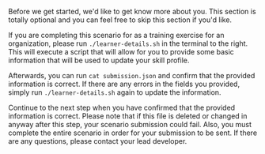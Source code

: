 Before we get started, we'd like to get know more about you. This section is totally optional and you can feel free to skip this section if you'd like. 

If you are completing this scenario for as a training exercise for an organization, please run `./learner-details.sh` in the terminal to the right. This will execute a script that will allow for you to provide some basic information that will be used to update your skill profile.

Afterwards, you can run `cat submission.json` and confirm that the provided information is correct. If there are any errors in the fields you provided, simply run `./learner-details.sh` again to update the information.

Continue to the next step when you have confirmed that the provided information is correct. Please note that if this file is deleted or changed in anyway after this step, your scenario submission could fail. Also, you must complete the entire scenario in order for your submission to be sent. If there are any questions, please contact your lead developer.
